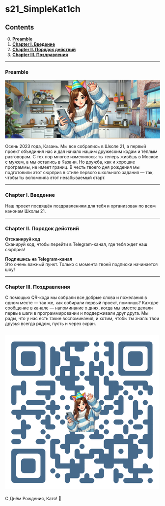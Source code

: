 # s21_SimpleKat1ch

## Contents

0. **[Preamble](#Preamble)**  
1. **[Chapter I. Введение](#Chapter-I)**  
2. **[Chapter II. Порядок действий](#Chapter-II)**  
3. **[Chapter III. Поздравления](#Chapter-III)**  

---

### Preamble

![simple_kat1ch](misc/images/hbd.png)

Осень 2023 года, Казань. Мы все собрались в Школе 21, а первый проект объединил нас и дал начало нашим дружеским кодам и тёплым разговорам. С тех пор многое изменилось: ты теперь живёшь в Москве с мужем, а мы остались в Казани. Но дружба, как и хорошие программы, не имеет границ. В честь твоего дня рождения мы подготовили этот сюрприз в стиле первого школьного задания — так, чтобы ты вспомнила этот незабываемый старт.

---

### Chapter I. Введение

Наш проект посвящён поздравлениям для тебя и организован по всем канонам Школы 21.

---

### Chapter II. Порядок действий


**Отсканируй код**  
Сканируй код, чтобы перейти в Telegram-канал, где тебя ждет наш  сюрприз!

**Подпишись на Telegram-канал**  
Это очень важный пункт. Только с момента твоей подписки начинается шоу!

---

### Chapter III. Поздравления

С помощью QR-кода мы собрали все добрые слова и пожелания в одном месте — так же, как собирали первый проект, помнишь?
Каждое сообщение в канале — напоминание о днях, когда мы вместе делали первые шаги в программировании и поддерживали друг друга. Мы рады, что у нас есть такие воспоминания, и хотим, чтобы ты знала: твои друзья всегда рядом, пусть и через экран.

![simple_kat1ch](misc/images/qr.png)
---

С Днём Рождения, Катя! 🎉